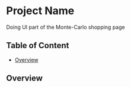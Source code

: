 # Project Name

Doing UI part of the Monte-Carlo shopping page

## Table of Content

- [Overview](#overview)

## Overview
